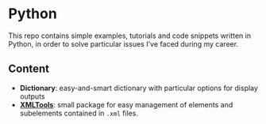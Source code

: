 # Python

This repo contains simple examples, tutorials and code snippets written in Python, in order to solve particular issues I've faced during my career.

## Content
- **Dictionary**: easy-and-smart dictionary with particular options for display outputs
- [**XMLTools**](https://github.com/ejvalero/python/tree/master/XMLTools): small package for easy management of elements and subelements contained in `.xml` files.
